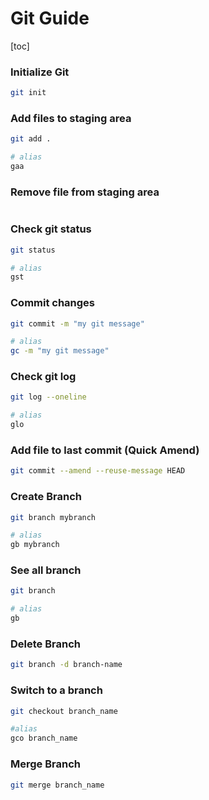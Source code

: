 # Git Guide



[toc]

### Initialize Git

```bash
git init
```



### Add files to staging area

```bash
git add . 

# alias
gaa
```



### Remove file from staging area

````bash

````





### Check git status

```bash
git status

# alias
gst
```



### Commit changes

```bash
git commit -m "my git message"

# alias
gc -m "my git message"
```



### Check git log

```bash
git log --oneline

# alias
glo
```



### Add file to last commit (Quick Amend)

```bash
git commit --amend --reuse-message HEAD
```



### Create Branch

```bash
git branch mybranch

# alias
gb mybranch
```



### See all branch

```bash
git branch

# alias
gb
```



### Delete Branch

```bash
git branch -d branch-name
```





### Switch to a branch

```bash
git checkout branch_name

#alias
gco branch_name
```



### Merge Branch

````bash
git merge branch_name
````



